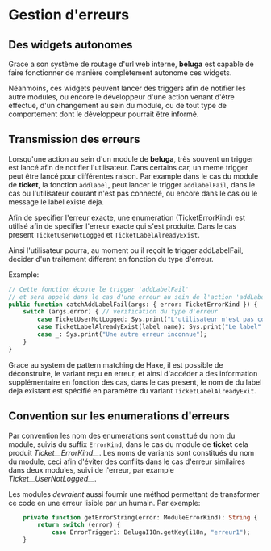 # Gestion d'erreurs

## Des widgets autonomes

Grace a son système de routage d'url web interne, __beluga__ est capable de faire fonctionner de manière complètement autonome ces widgets.

Néanmoins, ces widgets peuvent lancer des triggers afin de notifier les autre modules, ou encore le développeur d'une action venant d'être effectue, d'un changement au sein du module, ou de tout type de comportement dont le développeur pourrait être informé.

## Transmission des erreurs

Lorsqu'une action au sein d'un module de __beluga__, très souvent un trigger est lancé afin de notifier l'utilisateur. Dans certains car, un meme trigger peut être lancé pour différentes raison. Par example dans le cas du module de __ticket__, la fonction `addlabel`, peut lancer le trigger `addlabelFail`, dans le cas ou l'utilisateur courant n'est pas connecté, ou encore dans le cas ou le message le label existe deja. 

Afin de specifier l'erreur exacte, une enumeration (TicketErrorKind) est utilisé afin de specifier l'erreur exacte qui s'est produite. Dans le cas present `TicketUserNotLogged` et `TicketLabelAlreadyExist`.

Ainsi l'utilisateur pourra, au moment ou il reçoit le trigger addLabelFail, decider d'un traitement different en fonction du type d'erreur.

Example:

```Haxe
// Cette fonction écoute le trigger 'addLabelFail'
// et sera appelé dans le cas d'une erreur au sein de l'action 'addLabel'
public function catchAddLabelFail(args: { error: TicketErrorKind }) {
	switch (args.error) { // verification du type d'erreur
		case TicketUserNotLogged: Sys.print("L'utilisateur n'est pas connecté");
		case TicketLabelAlreadyExist(label_name): Sys.print("Le label" + label_name + " existe deja");
		case _: Sys.print("Une autre erreur inconnue");
	}
}
```

Grace au system de pattern matching de Haxe, il est possible de déconstruire, le variant reçu en erreur, et ainsi d'accéder a des information supplémentaire en fonction des cas, dans le cas present, le nom de du label deja existant est spécifié en paramètre du variant `TicketLabelAlreadyExit`.

## Convention sur les enumerations d'erreurs

Par convention les nom des enumerations sont constitué du nom du module, suivis du suffix `ErrorKind`, dans le cas du module de __ticket__ cela produit *Ticket__ErrorKind__*. Les noms de variants sont constitués du nom du module, ceci afin d'éviter des conflits dans le cas d'erreur similaires dans deux modules, suivi de l'erreur, par example *Ticket__UserNotLogged__*.

Les modules _devraient_ aussi fournir une méthod permettant de transformer ce code en une erreur lisible par un humain. Par exemple:
```haxe
    private function getErrorString(error: ModuleErrorKind): String {
        return switch (error) {
            case ErrorTrigger1: BelugaI18n.getKey(i18n, "erreur1");
    }
```